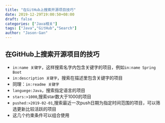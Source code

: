 ```yaml
---
title: "在GitHub上搜索开源项目技巧"
date: 2019-12-29T19:00:50+08:00
draft: false
categories: ["Java相关"]
tags: ["Java","GitHub","Search"]
author: "Jason·Gan"
---
```


## 在GitHub上搜索开源项目的技巧  

* ```in:name 关键字```，这样搜索名字内包含关键字的项目，例如```in:name Spring Boot```  
* ```in:description 关键字```，搜索在描述里包含关键字的项目
* 同理：```in:readme 关键字```  
* ```languege:Java```，搜索指定语言的项目  
* ```stars:>1000```,搜索star数大于1000的项目  
* ```pushed:>2019-02-01```,搜索最近一次push日期为指定时间范围的项目，可以筛选更新比较活跃的项目  
* 这几个约束条件可以组合使用


